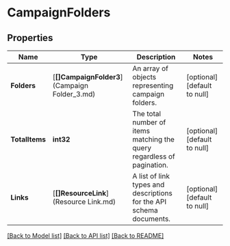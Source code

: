 # CampaignFolders

## Properties
Name | Type | Description | Notes
------------ | ------------- | ------------- | -------------
**Folders** | [**[]CampaignFolder3**](Campaign Folder_3.md) | An array of objects representing campaign folders. | [optional] [default to null]
**TotalItems** | **int32** | The total number of items matching the query regardless of pagination. | [optional] [default to null]
**Links** | [**[]ResourceLink**](Resource Link.md) | A list of link types and descriptions for the API schema documents. | [optional] [default to null]

[[Back to Model list]](../README.md#documentation-for-models) [[Back to API list]](../README.md#documentation-for-api-endpoints) [[Back to README]](../README.md)

